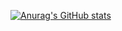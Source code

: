 [![Anurag's GitHub stats](https://github-readme-stats.vercel.app/api?username=kevincastrochavez&count_private=true&show_icons=true&theme=vue-dark)](https://github.com/anuraghazra/github-readme-stats)
